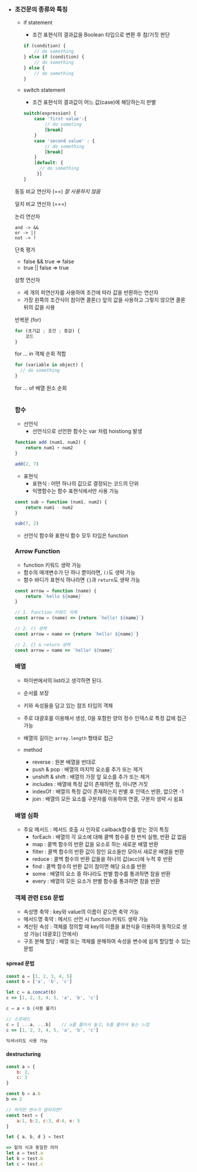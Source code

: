 - ### 조건문의 종류와 특징

  - if statement

    - 조건 표현식의 결과값을 Boolean 타입으로 변환 후 참/거짓 판단

    ```javascript
    if (condition) {
        // do something
    } else if (condition) {
        // do something
    } else {
        // do something
    }
    ```

    

  - switch statement

    - 조건 표현식의 결과값이 어느 값(case)에 해당하는지 판별

    ```javascript
    switch(expression) {
        case 'first value':{
            // do someting
            [break]
        }
        case 'second value' : {
            // do something
            [break]
        }
        [default: {
    	  // do something
         }]
    }
    ```

    

  동등 비교 연산자 (==) *잘 사용하지 않음*

  일치 비교 연산자 (===)

  논리 연산자

  ```
  and -> &&
  or -> ||
  not -> !
  ```

  단축 평가

  - false && true => false
  - true || false => true

  삼항 연산자

  - 세 개의 피연산자를 사용하여 조건에 따라 값을 반환하는 연산자
  - 가장 왼쪽의 조건식이 참이면 콜론(:) 앞의 값을 사용하고 그렇지 않으면 콜론 뒤의 값을 사용

  

  

  반복문 (for)

  ```javascript
  for (초기값 ; 조건 ; 증감) {
      코드
  }
  
  ```

  for ... in 객체 순회 적합

  ```javascript
  for (variable in object) {
  	// do something
  }
  ```

  for ... of 배열 원소 순회

  ```
  
  ```

  

  ### 함수

  - 선언식
    - 선언식으로 선언한 함수는 var 처럼 hoistiong 발생

  ```javascript
  function add (num1, num2) {
      return num1 + num2
  }
  
  add(2, 7)
  ```

  

  - 표현식
    - 표현식 : 어떤 하나의 값으로 결정되는 코드의 단위
    - 익명함수는 함수 표현식에서만 사용 가능

  ```javascript
  const sub = function (num1, num2) {
      return num1 - num2
  }
  
  sub(7, 2)
  ```

  

  - 선언식 함수와 표현식 함수 모두 타입은 function

  

  ### Arrow Function

  - function 키워드 생략 가능
  - 함수의 매개변수가 단 하나 뿐이라면, `()`도 생략 가능
  - 함수 바디가 표현식 하나라면 `{}`과 `return`도 생략 가능

  ```javascript
  const arrow = function (name) {
      return `hello ${name}`
  }
  
  // 1. function 키워드 삭제
  const arrow = (name) => {return `hello! ${name}`}
  
  // 2. () 생략
  const arrow = name => {return `hello! ${name}`}
  
  // 2. {} & return 생략
  const arrow = name => `hello! ${name}`
  ```

  

  ### 배열

  - 파이썬에서의 list라고 생각하면 된다.
  - 순서를 보장
  - 키와 속성들을 담고 있는 참조 타입의 객체
  - 주로 대괄호를 이용해서 생성, 0을 포함한 양의 정수 인덱스로 특정 값에 접근 가능
  - 배열의 길이는 `array.length` 형태로 접근

  - method
    - reverse : 원본 배열을 반대로
    - push & pop : 배열의 마지막 요소를 추가 또는 제거
    - unshift & shift : 배열의 가장 앞 요소를 추가 또는 제거
    - includes : 배열에 특정 값이 존재하면 참, 아니면 거짓
    - indexOf : 배열의 특정 값이 존재하는지 판별 후 인덱스 반환, 없으면 -1
    - join : 배열의 모든 요소를 구분자를 이용하여 연결, 구분자 생략 시 쉼표

  

  ### 배열 심화

  - 주요 메서드 : 메서드 호출 시 인자로 callback함수를 받는 것이 특징
    - forEach : 배열의 각 요소에 대해 콜백 함수를 한 번씩 실행, 반환 값 없음
    - map : 콜백 함수의 반환 값을 요소로 하는 새로운 배열 반환
    - filter : 콜백 함수의 반환 값이 참인 요소들만 모아서 새로운 배열을 반환
    - reduce : 콜백 함수의 반환 값들을 하나의 값(acc)에 누적 후 반환
    - find : 콜백 함수의 반환 값이 참이면 해당 요소를 반환
    - some : 배열의 요소 중 하나라도 판별 함수를 통과하면 참을 반환
    - every : 배열의 모든 요소가 판별 함수를 통과하면 참을 반환

  

  ### 객체 관련 ES6 문법

  - 속성명 축약 : key와 value의 이름이 같으면 축약 가능
  - 메서드명 축약 : 메서드 선언 시 function 키워드 생략 가능
  - 계산된 속성 : 객체를 정의할 때 key의 이름을 표현식을 이용하여 동적으로 생성 가능( 대괄호[] 안에서)
  - 구조 분해 할당 : 배열 또는 객체를 분해하여 속성을 변수에 쉽게 할당할 수 있는 문법



#### spread 문법

```javascript
const a = [1, 2, 3, 4, 5]
const b = ['a', 'b', 'c']

let c = a.concat(b)
c => [1, 2, 3, 4, 5, 'a', 'b', 'c']

c = a + b (사용 불가)

// 스프레드
c = [ ...a, ...b]    // a를 풀어서 놓고, b를 풀어서 놓는 느낌
c => [1, 2, 3, 4, 5, 'a', 'b', 'c']

딕셔너리도 사용 가능
```



#### destructuring

```javascript
const a = {
    b: 2,
    c: 3
}

const b = a.b
b => 2

// 하지만 변수가 많아지면?
const test = {
    a:1, b:2, c:3, d:4, e: 5
}

let { a, b, d } = test

=> 밑의 식과 동일한 의미
let a = test.a
let b = test.b
let c = test.c
```


